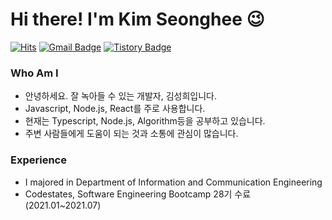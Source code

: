 
# Hi there! I'm Kim Seonghee 😉

[![Hits](https://hits.seeyoufarm.com/api/count/incr/badge.svg?url=https%3A%2F%2Fgithub.com%2Fheesmile0310&count_bg=%23FFF78C&title_bg=%23555555&icon=&icon_color=%23E7E7E7&title=VISIT&edge_flat=false)](https://github.com/haesoo9410) 
[![Gmail Badge](https://img.shields.io/badge/Gmail-D14836?style=flat&logo=Gmail&logoColor=white)](mailto:heesmile0310@gmail.com) 
[![Tistory Badge](https://img.shields.io/badge/Tech%20Blog-555263?style=flat&logoColor=white)](https://smile-developer.tistory.com/)
  
### Who Am I

- 안녕하세요. 잘 녹아들 수 있는 개발자, 김성희입니다.
- Javascript, Node.js, React를 주로 사용합니다.
- 현재는 Typescript, Node.js, Algorithm등을 공부하고 있습니다.
- 주변 사람들에게 도움이 되는 것과 소통에 관심이 많습니다.

### Experience

- I majored in Department of Information and Communication Engineering
- Codestates, Software Engineering Bootcamp 28기 수료 (2021.01~2021.07)

<!-- [![Anurag's GitHub stats](https://github-readme-stats.vercel.app/api?username=heesmile0310&theme=gruvbox)](https://github.com/anuraghazra/github-readme-stats) -->
<!-- <img align='top' src="https://github-readme-stats.vercel.app/api/top-langs/?username=heesmile0310&layout=compact&theme=gruvbox&exclude_repo=Remember-server"> -->
